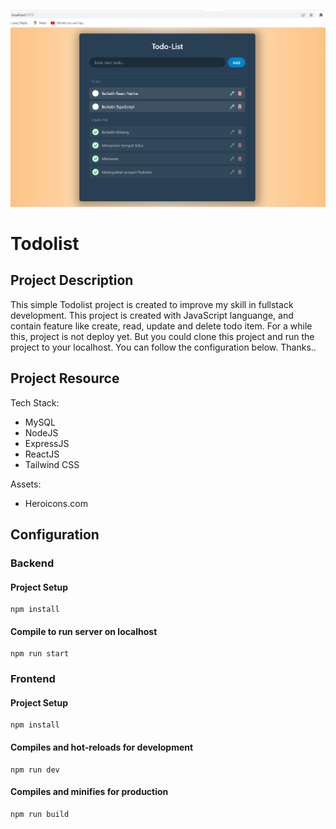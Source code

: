 ![Todolist-MySQL](https://github.com/kadekframa/Todolist/blob/main/frontend/public/todolist-mysql.jpg?raw=true)

# Todolist

## Project Description
This simple Todolist project is created to improve my skill in fullstack development. This project is created with JavaScript languange, and contain feature like create, read, update and delete todo item. For a while this, project is not deploy yet. But you could clone this project and run the project to your localhost. You can follow the configuration below. Thanks..

## Project Resource
Tech Stack:
- MySQL
- NodeJS
- ExpressJS
- ReactJS
- Tailwind CSS

Assets:
- Heroicons.com

## Configuration

### Backend

#### Project Setup

```
npm install
```

#### Compile to run server on localhost

```
npm run start
```

### Frontend

#### Project Setup

```
npm install
```

#### Compiles and hot-reloads for development

```
npm run dev
```

#### Compiles and minifies for production

```
npm run build
```
